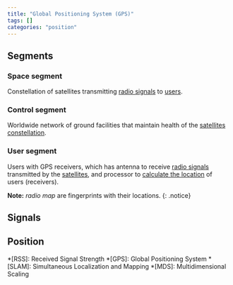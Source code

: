 ```yaml
---
title: "Global Positioning System (GPS)"
tags: []
categories: "position"
---
```


## Segments

### Space segment
Constellation of satellites transmitting [radio signals]() to [users](#user-segemnt). 

### Control segment
Worldwide network of ground facilities that maintain health of the [satellites constellation](#space-segemnt).

### User segment
Users with GPS receivers, which has antenna to receive [radio signals]() transmitted by the [satellites](#space-segemnt), and processor to [calculate the location]() of users (receivers).

**Note:** *radio map* are fingerprints with their locations.
{: .notice}

## Signals

## Position


[article_link]: http://www.cswu.me/papers/CSUR14_Mobility_paper.pdf

*[RSS]: Received Signal Strength
*[GPS]: Global Positioning System
*[SLAM]: Simultaneous Localization and Mapping
*[MDS]: Multidimensional Scaling